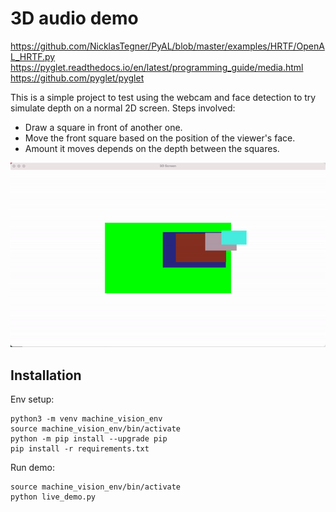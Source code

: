# 3D audio demo

https://github.com/NicklasTegner/PyAL/blob/master/examples/HRTF/OpenAL_HRTF.py
https://pyglet.readthedocs.io/en/latest/programming_guide/media.html
https://github.com/pyglet/pyglet


This is a simple project to test using the webcam and face detection to try simulate depth on a normal 2D screen.
Steps involved:

*   Draw a square in front of another one.
*   Move the front square based on the position of the viewer's face.
*   Amount it moves depends on the depth between the squares.

![gif](https://github.com/stanton119/data-analysis/raw/master/machine_vision/3d_screen/demo.gif)

## Installation
Env setup:
```
python3 -m venv machine_vision_env
source machine_vision_env/bin/activate
python -m pip install --upgrade pip
pip install -r requirements.txt
```

Run demo:
```
source machine_vision_env/bin/activate
python live_demo.py
```
